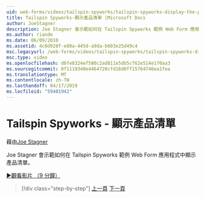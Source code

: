 ```yaml
---
uid: web-forms/videos/tailspin-spyworks/tailspin-spyworks-display-the-product-list
title: Tailspin Spyworks-顯示產品清單 |Microsoft Docs
author: JoeStagner
description: Joe Stagner 會示範如何在 Tailspin Spyworks 範例 Web Form 應用程式中顯示產品清單。
ms.author: riande
ms.date: 06/09/2010
ms.assetid: 4c0d920f-e80a-445d-a9da-b603e25d49c4
msc.legacyurl: /web-forms/videos/tailspin-spyworks/tailspin-spyworks-display-the-product-list
msc.type: video
ms.openlocfilehash: d6fe8324ef580c2ad811e5db5cf62e514e170aa3
ms.sourcegitcommit: 0f1119340e4464720cfd16d0ff15764746ea1fea
ms.translationtype: MT
ms.contentlocale: zh-TW
ms.lasthandoff: 04/17/2019
ms.locfileid: "59401942"
---
```

# <a name="tailspin-spyworks---display-the-product-list"></a>Tailspin Spyworks - 顯示產品清單

藉由[Joe Stagner](https://github.com/JoeStagner)

Joe Stagner 會示範如何在 Tailspin Spyworks 範例 Web Form 應用程式中顯示產品清單。

[&#9654;觀看影片 （9 分鐘）](https://channel9.msdn.com/Blogs/ASP-NET-Site-Videos/tailspin-spyworks-display-the-product-list)

> [!div class="step-by-step"]
> [上一頁](tailspin-spyworks-category-menu.md)
> [下一頁](tailspin-spyworks-display-per-product-details.md)
